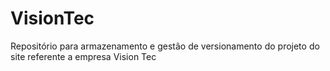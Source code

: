# VisionTec
Repositório para armazenamento e gestão de versionamento do projeto do site referente a empresa Vision Tec
